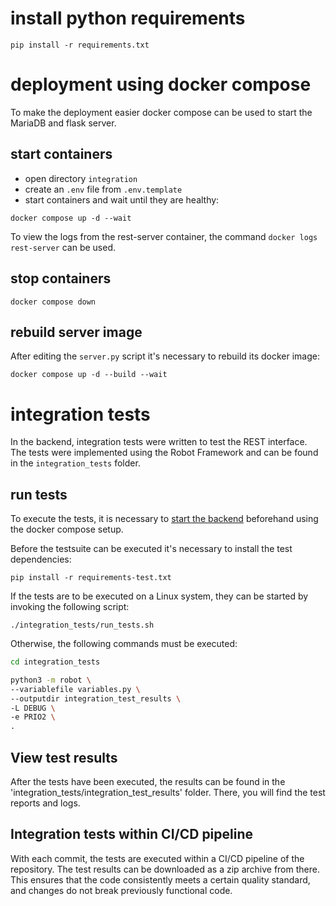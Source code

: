  # install python requirements
 
`pip install -r requirements.txt`

# deployment using docker compose

To make the deployment easier docker compose can be used to start the MariaDB 
and flask server.

## start containers

- open directory `integration`
- create an `.env` file from `.env.template`
- start containers and wait until they are healthy:

`docker compose up -d --wait`

To view the logs from the rest-server container, the command `docker logs rest-server` can be used.

## stop containers

`docker compose down`

## rebuild server image

After editing the `server.py` script it's necessary to rebuild its docker image:

`docker compose up -d --build --wait`

# integration tests

In the backend, integration tests were written to test the REST interface. 
The tests were implemented using the Robot Framework and can be found in the 
`integration_tests` folder.

## run tests

To execute the tests, it is necessary to [start the backend](#start-containers) beforehand using the docker compose setup.

Before the testsuite can be executed it's necessary to install the test dependencies:

`pip install -r requirements-test.txt`

If the tests are to be executed on a Linux system, they can be started by invoking the following script:

`./integration_tests/run_tests.sh`

Otherwise, the following commands must be executed:

```bash
cd integration_tests

python3 -m robot \
--variablefile variables.py \
--outputdir integration_test_results \
-L DEBUG \
-e PRIO2 \
.
```

## View test results

After the tests have been executed, the results can be found in the 'integration_tests/integration_test_results' folder.
There, you will find the test reports and logs.

## Integration tests within CI/CD pipeline

With each commit, the tests are executed within a CI/CD pipeline of the repository. 
The test results can be downloaded as a zip archive from there. 
This ensures that the code consistently meets a certain quality standard, and changes do not break previously 
functional code.